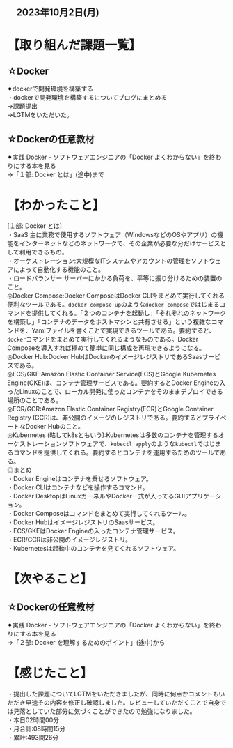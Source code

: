 ## 　2023年10月2日(月)
# 【取り組んだ課題一覧】
## ☆Docker
⚫︎dockerで開発環境を構築する<br>
・dockerで開発環境を構築するについてブログにまとめる<br>
→課題提出<br>
→LGTMをいただいた。<br>
## ☆Dockerの任意教材
⚫︎実践 Docker - ソフトウェアエンジニアの「Docker よくわからない」を終わりにする本を見る<br>
→「１部: Docker とは」(途中)まで<br>
# 【わかったこと】
[１部: Docker とは]<br>
・SaaS:主に業務で使用するソフトウェア（WindowsなどのOSやアプリ）の機能をインターネットなどのネットワークで、その企業が必要な分だけサービスとして利用できるもの。<br>
・オーケストレーション:大規模なITシステムやアカウントの管理をソフトウェアによって自動化する機能のこと。<br>
・ロードバランサー:サーバーにかかる負荷を、平等に振り分けるための装置のこと。<br>
◎Docker Compose:Docker ComposeはDocker CLIをまとめて実行してくれる便利なツールである。`docker compose up`のような`docker compose`ではじまるコマンドを提供してくれる。「２つのコンテナを起動し」「それぞれのネットワークを構築し」「コンテナのデータをホストマシンと共有させる」という複雑なコマンドを、Yamlファイルを書くことで実現できるツールである。要約すると、`docker`コマンドをまとめて実行してくれるようなものである。Docker Composeを導入すれば極めて簡単に同じ構成を再現できるようになる。<br>
◎Docker Hub:Docker HubはDockerのイメージレジストリであるSaasサービスである。<br>
◎ECS/GKE:Amazon Elastic Container Service(ECS)とGoogle Kubernetes Engine(GKE)は、コンテナ管理サービスである。要約するとDocker Engineの入ったLinuxのことで、ローカル開発に使ったコンテナをそのままデプロイできる場所のことである。<br>
◎ECR/GCR:Amazon Elastic Container Registry(ECR)とGoogle Container Registry (GCR)は、非公開のイメージのレジストリである。要約するとプライベートなDocker Hubのこと。<br>
◎Kubernetes (略してk8sともいう):Kubernetesは多数のコンテナを管理するオーケストレーションソフトウェアで、`kubectl apply`のような`kubectl`ではじまるコマンドを提供してくれる。要約するとコンテナを運用するためのツールである。<br>
◎まとめ<br>
・Docker Engineはコンテナを乗せるソフトウェア。<br>
・Docker CLIはコンテナなどを操作するコマンド。<br>
・Docker DesktopはLinuxカーネルやDocker一式が入ってるGUIアプリケーション。<br>
・Docker Composeはコマンドをまとめて実行してくれるツール。<br>
・Docker HubはイメージレジストリのSaasサービス。<br>
・ECS/GKEはDocker Engineの入ったコンテナ管理サービス。<br>
・ECR/GCRは非公開のイメージレジストリ。<br>
・Kubernetesは起動中のコンテナを見てくれるソフトウェア。<br>
# 【次やること】
## ☆Dockerの任意教材
⚫︎実践 Docker - ソフトウェアエンジニアの「Docker よくわからない」を終わりにする本を見る<br>
→「２部: Docker を理解するためのポイント」(途中)から<br>
# 【感じたこと】
・提出した課題についてLGTMをいただきましたが、同時に何点かコメントもいただき早速その内容を修正し確認しました。レビューしていただくことで自身では見落としていた部分に気づくことができたので勉強になりました。<br>
・本日02時間00分<br>
・月合計:08時間15分<br>
・累計:493間26分<br>
